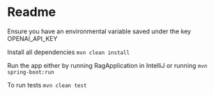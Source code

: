 # Readme

Ensure you have an environmental variable saved under the key OPENAI_API_KEY

Install all dependencies
`mvn clean install`

Run the app either by running RagApplication in IntelliJ or running
`mvn spring-boot:run`

To run tests 
`mvn clean test`